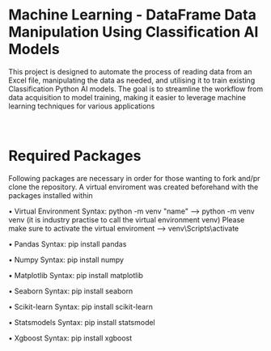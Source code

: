 # Machine Learning - DataFrame Data Manipulation Using Classification AI Models
This project is designed to automate the process of reading data from an Excel file, manipulating the data as needed, and utilising it to train existing Classification Python AI models. The goal is to streamline the workflow from data acquisition to model training, making it easier to leverage machine learning techniques for various applications<br><br><br>


# Required Packages
Following packages are necessary in order for those wanting to fork and/pr clone the repository. A virtual enviroment was created beforehand with the packages installed within


• Virtual Environment
Syntax: python -m venv "name" --> python -m venv venv (it is industry practise to call the virtual environment venv)
Please make sure to activate the virtual enviroment --> venv\Scripts\activate

• Pandas
Syntax: pip install pandas

• Numpy
Syntax: pip install numpy

• Matplotlib
Syntax: pip install matplotlib

• Seaborn
Syntax: pip install seaborn

• Scikit-learn
Syntax: pip install scikit-learn

• Statsmodels
Syntax: pip install statsmodel

• Xgboost
Syntax: pip install xgboost
